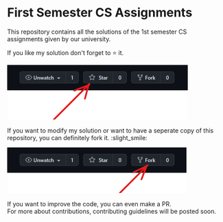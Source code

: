 # First Semester CS Assignments
This repository contains all the solutions of the 1st semester CS assignments given by our university.
  

If you like my solution don't forget to :star: it.

![how to star](https://raw.githubusercontent.com/J16N/First-Semester-CS-Assignments/main/README/star.png)

If you want to modify my solution or want to have a seperate copy of this repository, you can definitely fork it. :slight_smile:

![how-to-fork](https://raw.githubusercontent.com/J16N/First-Semester-CS-Assignments/main/README/fork.png)

  
If you want to improve the code, you can even make a PR.   
For more about contributions, contributing guidelines will be posted soon.